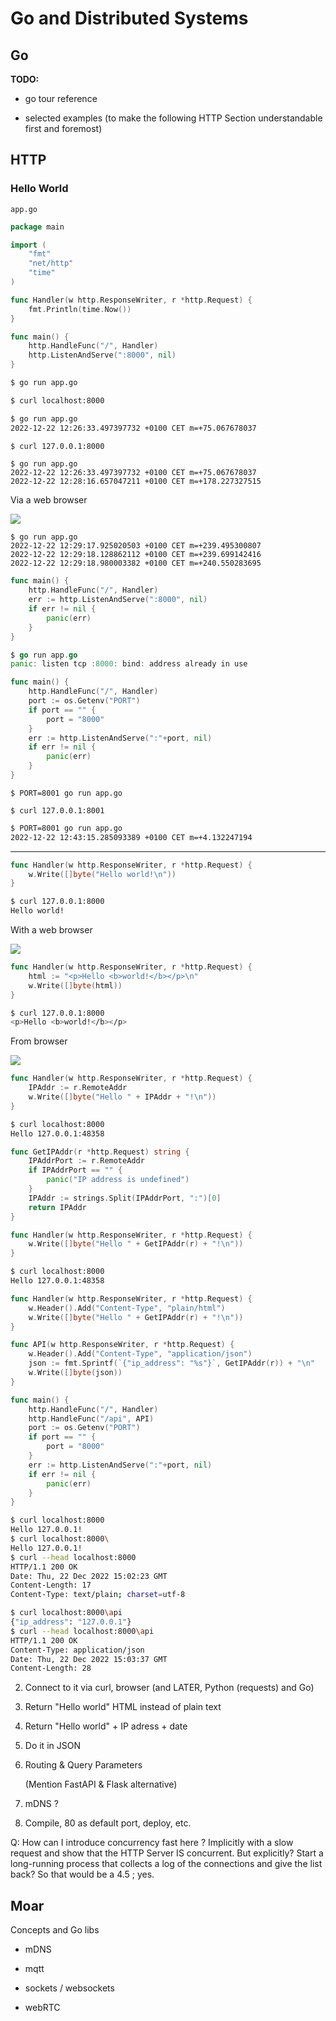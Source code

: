 Go and Distributed Systems
================================================================================

Go
--------------------------------------------------------------------------------

**TODO:**

  - go tour reference

  - selected examples (to make the following HTTP Section understandable
    first and foremost)

HTTP
--------------------------------------------------------------------------------

### Hello World

`app.go`
```go
package main

import (
	"fmt"
	"net/http"
	"time"
)

func Handler(w http.ResponseWriter, r *http.Request) {
	fmt.Println(time.Now())
}

func main() {
	http.HandleFunc("/", Handler)
	http.ListenAndServe(":8000", nil)
}
```

```bash
$ go run app.go
```

```bash
$ curl localhost:8000
```

```bash
$ go run app.go
2022-12-22 12:26:33.497397732 +0100 CET m=+75.067678037
```

```bash
$ curl 127.0.0.1:8000
```

```
$ go run app.go 
2022-12-22 12:26:33.497397732 +0100 CET m=+75.067678037
2022-12-22 12:28:16.657047211 +0100 CET m=+178.227327515
```

Via a web browser

![](images/ping.png)

```
$ go run app.go 
2022-12-22 12:29:17.925020503 +0100 CET m=+239.495300807
2022-12-22 12:29:18.128862112 +0100 CET m=+239.699142416
2022-12-22 12:29:18.980003382 +0100 CET m=+240.550283695
```

```go
func main() {
	http.HandleFunc("/", Handler)
	err := http.ListenAndServe(":8000", nil)
	if err != nil {
		panic(err)
	}
}
```

```go
$ go run app.go 
panic: listen tcp :8000: bind: address already in use
```

```go
func main() {
	http.HandleFunc("/", Handler)
	port := os.Getenv("PORT")
	if port == "" {
		port = "8000"
	}
	err := http.ListenAndServe(":"+port, nil)
	if err != nil {
		panic(err)
	}
}
```

```
$ PORT=8001 go run app.go
```

```
$ curl 127.0.0.1:8001
```


```bash
$ PORT=8001 go run app.go
2022-12-22 12:43:15.285093389 +0100 CET m=+4.132247194
```

----

```go
func Handler(w http.ResponseWriter, r *http.Request) {
	w.Write([]byte("Hello world!\n"))
}
```

```bash
$ curl 127.0.0.1:8000
Hello world!
```

With a web browser

![](images/hello-world-plain-text.png)


```go
func Handler(w http.ResponseWriter, r *http.Request) {
	html := "<p>Hello <b>world!</b></p>\n"
	w.Write([]byte(html))
}
```

```bash
$ curl 127.0.0.1:8000
<p>Hello <b>world!</b></p>
```

From browser

![](images/hello-world-html.png)

```go
func Handler(w http.ResponseWriter, r *http.Request) {
	IPAddr := r.RemoteAddr
	w.Write([]byte("Hello " + IPAddr + "!\n"))
}
```

```bash
$ curl localhost:8000
Hello 127.0.0.1:48358
```

```go
func GetIPAddr(r *http.Request) string {
	IPAddrPort := r.RemoteAddr
	if IPAddrPort == "" {
		panic("IP address is undefined")
	}
	IPAddr := strings.Split(IPAddrPort, ":")[0]
	return IPAddr
}

func Handler(w http.ResponseWriter, r *http.Request) {
	w.Write([]byte("Hello " + GetIPAddr(r) + "!\n"))
}
```

```bash
$ curl localhost:8000
Hello 127.0.0.1:48358
```

```go
func Handler(w http.ResponseWriter, r *http.Request) {
	w.Header().Add("Content-Type", "plain/html")
	w.Write([]byte("Hello " + GetIPAddr(r) + "!\n"))
}

func API(w http.ResponseWriter, r *http.Request) {
	w.Header().Add("Content-Type", "application/json")
	json := fmt.Sprintf(`{"ip_address": "%s"}`, GetIPAddr(r)) + "\n"
	w.Write([]byte(json))
}

func main() {
	http.HandleFunc("/", Handler)
	http.HandleFunc("/api", API)
	port := os.Getenv("PORT")
	if port == "" {
		port = "8000"
	}
	err := http.ListenAndServe(":"+port, nil)
	if err != nil {
		panic(err)
	}
}
```

```bash
$ curl localhost:8000
Hello 127.0.0.1!
$ curl localhost:8000\
Hello 127.0.0.1!
$ curl --head localhost:8000
HTTP/1.1 200 OK
Date: Thu, 22 Dec 2022 15:02:23 GMT
Content-Length: 17
Content-Type: text/plain; charset=utf-8

```

```bash
$ curl localhost:8000\api
{"ip_address": "127.0.0.1"}
$ curl --head localhost:8000\api
HTTP/1.1 200 OK
Content-Type: application/json
Date: Thu, 22 Dec 2022 15:03:37 GMT
Content-Length: 28

```


  2. Connect to it via curl, browser (and LATER, Python (requests) and Go)

  3. Return "Hello world" HTML instead of plain text

  4. Return "Hello world" + IP adress + date

  5. Do it in JSON

  6. Routing & Query Parameters

     (Mention FastAPI & Flask alternative)

  7. mDNS ?

  8. Compile, 80 as default port, deploy, etc.

Q: How can I introduce concurrency fast here ? Implicitly with a slow request
and show that the HTTP Server IS concurrent. But explicitly? Start a 
long-running process that collects a log of the connections and give the list
back? So that would be a 4.5 ; yes.

Moar
--------------------------------------------------------------------------------

Concepts and Go libs

  - mDNS

  - mqtt

  - sockets / websockets

  - webRTC


